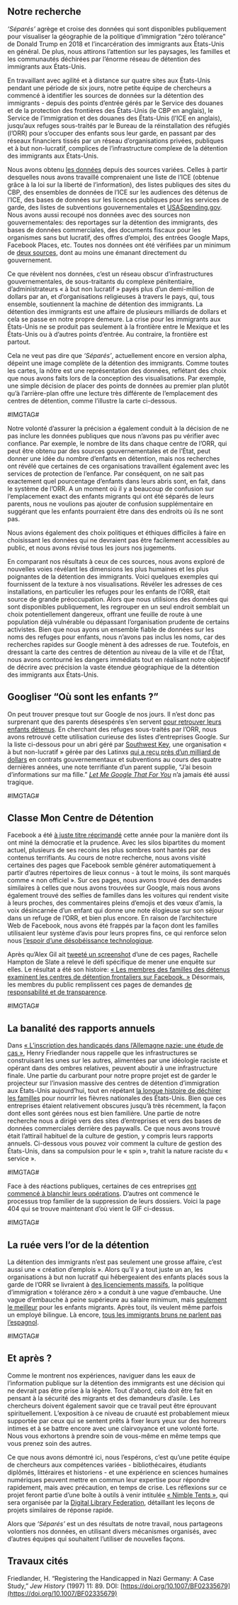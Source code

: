 ## Notre recherche
_‘Séparés’_ agrège et croise des données qui sont disponibles publiquement pour visualiser la géographie de la politique d’immigration “zéro tolérance” de Donald Trump en 2018 et l’incarcération des immigrants aux États-Unis en général. De plus, nous attirons l’attention sur les paysages, les familles et les communautés déchirées par l’énorme réseau de détention des immigrants aux États-Unis.

En travaillant avec agilité et à distance sur quatre sites aux États-Unis pendant une période de six jours, notre petite équipe de chercheurs a commencé à identifier les sources de données sur la détention des immigrants - depuis des points d’entrée gérés par le Service des douanes et de la protection des frontières des États-Unis (le CBP en anglais), le Service de l’immigration et des douanes des États-Unis (l’ICE en anglais), jusqu’aux refuges sous-traités par le Bureau de la réinstallation des réfugiés (l’ORR) pour s’occuper des enfants sous leur garde, en passant par des réseaux financiers tissés par un réseau d’organisations privées, publiques et à but non-lucratif, complices de l’infrastructure complexe de la détention des immigrants aux États-Unis.

Nous avons obtenu [les données](http://xpmethod.plaintext.in/torn-apart/credits.html) depuis des sources variées. Celles à partir desquelles nous avons travaillé comprenaient une liste de l’ICE (obtenue grâce à la loi sur la liberté de l’information), des listes publiques des sites du CBP, des ensembles de données de l’ICE sur les audiences des détenus de l’ICE, des bases de données sur les licences publiques pour les services de garde, des listes de subventions gouvernementales et [USASpending.gov](https://www.usaspending.gov/#/search). Nous avons aussi recoupé nos données avec des sources non gouvernementales: des reportages sur la détention des immigrants, des bases de données commerciales, des documents fiscaux pour les organismes sans but lucratif, des offres d’emploi, des entrées Google Maps, Facebook Places, etc. Toutes nos données ont été vérifiées par un minimum de [deux sources](http://xpmethod.plaintext.in/torn-apart/bibliography.html), dont au moins une émanant directement du gouvernement.

Ce que révèlent nos données, c’est un réseau obscur d’infrastructures gouvernementales, de sous-traitants du complexe pénitentiaire, d’administrateurs « à but non lucratif » payés plus d’un demi-million de dollars par an, et d’organisations religieuses à travers le pays, qui, tous ensemble, soutiennent la machine de détention des immigrants. La détention des immigrants est une affaire de plusieurs milliards de dollars et cela se passe en notre propre demeure. La crise pour les immigrants aux États-Unis ne se produit pas seulement à la frontière entre le Mexique et les États-Unis ou à d’autres points d’entrée. Au contraire, la frontière est partout.

Cela ne veut pas dire que _‘Séparés’_, actuellement encore en version alpha, dépeint une image complète de la détention des immigrants. Comme toutes les cartes, la nôtre est une représentation des données, reflétant des choix que nous avons faits lors de la conception des visualisations. Par exemple, une simple décision de placer des points de données au premier plan plutôt qu’à l’arrière-plan offre une lecture très différente de l’emplacement des centres de détention, comme l’illustre la carte ci-dessous.

#IMGTAG#

Notre volonté d’assurer la précision a également conduit à la décision de ne pas inclure les données publiques que nous n’avons pas pu vérifier avec confiance. Par exemple, le nombre de lits dans chaque centre de l’ORR, qui peut être obtenu par des sources gouvernementales et de l’État, peut donner une idée du nombre d’enfants en détention, mais nos recherches ont révélé que certaines de ces organisations travaillent également avec les services de protection de l’enfance. Par conséquent, on ne sait pas exactement quel pourcentage d’enfants dans leurs abris sont, en fait, dans le système de l’ORR. A un moment où il y a beaucoup de confusion sur l’emplacement exact des enfants migrants qui ont été séparés de leurs parents, nous ne voulions pas ajouter de confusion supplémentaire en suggérant que les enfants pourraient être dans des endroits où ils ne sont pas.

Nous avions également des choix politiques et éthiques difficiles à faire en choisissant les données qui ne devraient pas être facilement accessibles au public, et nous avons révisé tous les jours nos jugements.

En comparant nos résultats à ceux de ces sources, nous avons exploré de nouvelles voies révélant les dimensions les plus humaines et les plus poignantes de la détention des immigrants. Voici quelques exemples qui fournissent de la texture à nos visualisations. Révéler les adresses de ces installations, en particulier les refuges pour les enfants de l’ORR, était source de grande préoccupation. Alors que nous utilisions des données qui sont disponibles publiquement, les regrouper en un seul endroit semblait un choix potentiellement dangereux, offrant une feuille de route à une population déjà vulnérable ou dépassant l’organisation prudente de certains activistes. Bien que nous ayons un ensemble fiable de données sur les noms des refuges pour enfants, nous n’avons pas inclus les noms, car des recherches rapides sur Google mènent à des adresses de rue. Toutefois, en dressant la carte des centres de détention au niveau de la ville et de l’État, nous avons contourné les dangers immédiats tout en réalisant notre objectif de décrire avec précision la vaste étendue géographique de la détention des immigrants aux États-Unis.

## Googliser “Où sont les enfants ?”

On peut trouver presque tout sur Google de nos jours. Il n’est donc pas
surprenant que des parents désespérés s’en servent [pour retrouver leurs
enfants
détenus](https://www.vice.com/en_us/article/435mqd/how-charities-are-trying-to-reunite-separated-immigrant-families).
En cherchant des refuges sous-traités par l’ORR, nous avons retrouvé cette
utilisation curieuse des listes d’entreprises Google. Sur la liste ci-dessous
pour un abri géré par [Southwest Key](http://www.swkey.org/), une organisation
« à but non-lucratif » gérée par des Latinxs [qui a reçu près d’un milliard de
dollars](https://www.usaspending.gov/#/search/281d94b393e15b6a0caf31afd04d1261)
en contrats gouvernementaux et subventions au cours des quatre dernières
années, une note terrifiante d’un parent supplie, “J’ai besoin d’informations
sur ma fille.” [_Let Me Google That For You_](http://lmgtfy.com/?q=where+is+my+detained+child%3F) n’a jamais été aussi tragique.

#IMGTAG#

## Classe Mon Centre de Détention
Facebook a été [à juste titre réprimandé](https://www.amazon.com/Antisocial-Media-Disconnects-Undermines-Democracy/dp/0190841168) cette année pour la manière dont ils ont miné la démocratie et la prudence. Avec les silos bipartites du moment actuel, plusieurs de ses recoins les plus sombres sont hantés par des contenus terrifiants. Au cours de notre recherche, nous avons visité certaines des pages que Facebook semble générer automatiquement à partir d’autres répertoires de lieux connus - à tout le moins, ils sont marqués comme « non officiel ». Sur ces pages, nous avons trouvé des demandes similaires à celles que nous avons trouvées sur Google, mais nous avons également trouvé des selfies de familles dans les voitures qui rendent visite à leurs proches, des commentaires pleins d’emojis et des vœux d’amis, la voix désincarnée d’un enfant qui donne une note élogieuse sur son séjour dans un refuge de l’ORR, et bien plus encore. En raison de l’architecture Web de Facebook, nous avons été frappés par la façon dont les familles utilisaient leur système d’avis pour leurs propres fins, ce qui renforce selon nous [l’espoir d’une désobéissance technologique](http://www.technologicaldisobedience.com/).

Après qu’Alex Gil ait [tweeté un screenshot](https://twitter.com/elotroalex/status/1008896200869908481) d’une de ces pages, Rachelle Hampton de Slate a relevé le défi spécifique de mener une enquête sur elles. Le résultat a été son histoire: [« Les membres des familles des détenus examinent les centres de détention frontaliers sur Facebook. »](https://slate.com/human-interest/2018/06/detainees-family-members-are-reviewing-border-detention-centers-on-facebook-and-google.html) Désormais, les membres du public remplissent ces pages de demandes [de responsabilité et de transparence](https://www.facebook.com/pages/Southwest-Key-Programs/463839093693174).

#IMGTAG#

## La banalité des rapports annuels

Dans [« L’inscription des handicapés dans l’Allemagne nazie: une étude de cas »](http://xpmethod.plaintext.in/torn-apart/assets/docs/friedlander-registering.pdf), Henry Friedlander nous rappelle que les infrastructures se construisant les unes sur les autres, alimentées par une idéologie raciste et opérant dans des ombres relatives, peuvent aboutir à une infrastructure finale. Une partie du carburant pour notre propre projet est de garder le projecteur sur l’invasion massive des centres de détention d’immigration aux États-Unis aujourd’hui, tout en répétant [la longue histoire de déchirer les familles](https://me.me/i/martha-s-jones-marthasjones-forcibly-separating-parents-from-children-has-22176180) pour nourrir les fièvres nationales des États-Unis. Bien que ces entreprises étaient relativement obscures jusqu’à très récemment, la façon dont elles sont gérées nous est bien familière. Une partie de notre recherche nous a dirigé vers des sites d’entreprises et vers des bases de données commerciales derrière des paywalls. Ce que nous avons trouvé était l’attirail habituel de la culture de gestion, y compris leurs rapports annuels. Ci-dessous vous pouvez voir comment la culture de gestion des États-Unis, dans sa compulsion pour le « spin », trahit la nature raciste du « service ».

#IMGTAG#

Face à des réactions publiques, certaines de ces entreprises [ont commencé à blanchir leurs opérations](http://www.mtctrains.com/mtcs-involvement-in-operating-ice-detention-centers/). D’autres ont commencé le processus trop familier de la suppression de leurs dossiers. Voici la page 404 qui se trouve maintenant d’où vient le GIF ci-dessus.

#IMGTAG#

## La ruée vers l’or de la détention

La détention des immigrants n’est pas seulement une grosse affaire, c’est aussi une « création d’emplois ». Alors qu’il y a tout juste un an, les organisations à but non lucratif qui hébergeaient des enfants placés sous la garde de l’ORR se livraient à [des licenciements massifs](http://valleycentral.com/news/local/southwest-key-program-conducts-mass-layoffs-due-to-recent-decline-in-immigration), la politique d’immigration « tolérance zéro » a conduit à une vague d’embauche. Une vague d’embauche à peine supérieure au salaire minimum, mais [seulement le meilleur](https://www.texasmonthly.com/news/southwest-key-hired-child-case-manager-previously-arrested-child-pornography/) pour les enfants migrants. Après tout, ils veulent même parfois un employé bilingue. Là encore, [tous les immigrants bruns ne parlent pas l’espagnol](https://twitter.com/minh81/status/1009892301433458688).

#IMGTAG#

## Et après ?

Comme le montrent nos expériences, naviguer dans les eaux de l’information publique sur la détention des immigrants est une décision qui ne devrait pas être prise à la légère. Tout d’abord, cela doit être fait en pensant à la sécurité des migrants et des demandeurs d’asile. Les chercheurs doivent également savoir que ce travail peut être éprouvant spirituellement. L’exposition à ce niveau de cruauté est probablement mieux supportée par ceux qui se sentent prêts à fixer leurs yeux sur des horreurs intimes et à se battre encore avec une clairvoyance et une volonté forte. Nous vous exhortons à prendre soin de vous-même en même temps que vous prenez soin des autres.

Ce que nous avons démontré ici, nous l’espérons, c’est qu’une petite équipe de chercheurs aux compétences variées - bibliothécaires, étudiants diplômés, littéraires et historiens - et une expérience en sciences humaines numériques peuvent mettre en commun leur expertise pour répondre rapidement, mais avec précaution, en temps de crise. Les réflexions sur ce projet feront partie d’une boîte à outils à venir intitulée [« Nimble Tents »](https://nimbletents.github.io/), qui sera organisée par la [Digital Library Federation](https://diglib.org/), détaillant les leçons de projets similaires de réponse rapide.

Alors que _‘Séparés’_ est un des résultats de notre travail, nous partageons volontiers nos données, en utilisant divers mécanismes organisés, avec d’autres équipes qui souhaitent l’utiliser de nouvelles façons.

## Travaux cités
Friedlander, H. “Registering the Handicapped in Nazi Germany: A Case Study,” *Jew History* (1997) 11: 89. DOI: [https://doi.org/10.1007/BF02335679](https://doi.org/10.1007/BF02335679)
